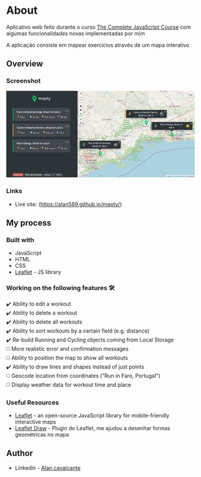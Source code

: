 # About
Aplicativo web feito durante o curso [The Complete JavaScript Course](https://www.udemy.com/course/the-complete-javascript-course/) com algumas 
funcionalidades novas implementadas por mim

A aplicação consiste em mapear exercícios através de um mapa interativo

## Overview

### Screenshot

![](./screenshot.jpg)

### Links

- Live site: (https://alan589.github.io/mapty/)

## My process

### Built with

- JavaScript
- HTML
- CSS
- [Leaflet](https://leafletjs.com/) - JS library

### Working on the following features :hammer_and_wrench: <br>
:heavy_check_mark: Ability to edit a workout <br>
:heavy_check_mark: Ability to delete a workout <br>
:heavy_check_mark: Ability to delete all workouts <br> 
:heavy_check_mark: Ability to sort workouts by a certain field (e.g. distance)<br>
:heavy_check_mark: Re-build Running and Cycling objects coming from Local Storage<br>
:white_medium_square:	More realistic error and confirmation messages<br>
:white_medium_square:	 Ability to position the map to show all workouts<br>
:heavy_check_mark: Ability to draw lines and shapes instead of just points <br>
:white_medium_square:	 Geocode location from coordinates ("Run in Faro, Portugal")<br>
:white_medium_square:	 Display weather data for workout time and place <br>

### Useful Resources
- [Leaflet](https://leafletjs.com/) - an open-source JavaScript library for mobile-friendly interactive maps
- [Leaflet Draw](https://leaflet.github.io/Leaflet.draw/docs/leaflet-draw-latest.html) - Plugin do Leaflet, me ajudou a desenhar formas geométricas no mapa

## Author

- Linkedin - [Alan cavalcante](https://www.linkedin.com/in/alan-cavalcante-382051206/)


